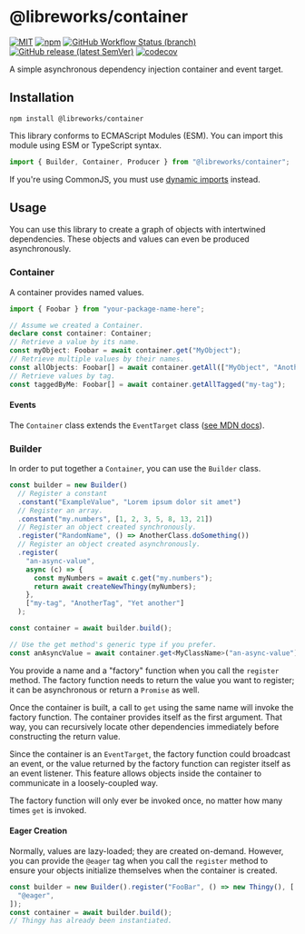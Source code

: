 # @libreworks/container

[![MIT](https://img.shields.io/github/license/libreworks/container)](https://github.com/libreworks/container/blob/main/LICENSE)
[![npm](https://img.shields.io/npm/v/@libreworks/container)](https://www.npmjs.com/package/@libreworks/container)
[![GitHub Workflow Status (branch)](https://img.shields.io/github/workflow/status/libreworks/container/release/main?label=release)](https://github.com/libreworks/container/actions/workflows/release.yml)
[![GitHub release (latest SemVer)](https://img.shields.io/github/v/release/libreworks/container?sort=semver)](https://github.com/libreworks/container/releases)
[![codecov](https://codecov.io/gh/libreworks/container/branch/main/graph/badge.svg?token=OHTRGNTSPO)](https://codecov.io/gh/libreworks/container)

A simple asynchronous dependency injection container and event target.

## Installation

```shell
npm install @libreworks/container
```

This library conforms to ECMAScript Modules (ESM). You can import this module using ESM or TypeScript syntax.

```TypeScript
import { Builder, Container, Producer } from "@libreworks/container";
```

If you're using CommonJS, you must use [dynamic imports](https://developer.mozilla.org/en-US/docs/Web/JavaScript/Reference/Operators/import) instead.

## Usage

You can use this library to create a graph of objects with intertwined dependencies. These objects and values can even be produced asynchronously.

### Container

A container provides named values.

```typescript
import { Foobar } from "your-package-name-here";

// Assume we created a Container.
declare const container: Container;
// Retrieve a value by its name.
const myObject: Foobar = await container.get("MyObject");
// Retrieve multiple values by their names.
const allObjects: Foobar[] = await container.getAll(["MyObject", "Another"]);
// Retrieve values by tag.
const taggedByMe: Foobar[] = await container.getAllTagged("my-tag");
```

#### Events

The `Container` class extends the `EventTarget` class ([see MDN docs](https://developer.mozilla.org/en-US/docs/Web/API/EventTarget)).

### Builder

In order to put together a `Container`, you can use the `Builder` class.

```typescript
const builder = new Builder()
  // Register a constant
  .constant("ExampleValue", "Lorem ipsum dolor sit amet")
  // Register an array.
  .constant("my.numbers", [1, 2, 3, 5, 8, 13, 21])
  // Register an object created synchronously.
  .register("RandomName", () => AnotherClass.doSomething())
  // Register an object created asynchronously.
  .register(
    "an-async-value",
    async (c) => {
      const myNumbers = await c.get("my.numbers");
      return await createNewThingy(myNumbers);
    },
    ["my-tag", "AnotherTag", "Yet another"]
  );

const container = await builder.build();

// Use the get method's generic type if you prefer.
const anAsyncValue = await container.get<MyClassName>("an-async-value");
```

You provide a name and a "factory" function when you call the `register` method. The factory function needs to return the value you want to register; it can be asynchronous or return a `Promise` as well.

Once the container is built, a call to `get` using the same name will invoke the factory function. The container provides itself as the first argument. That way, you can recursively locate other dependencies immediately before constructing the return value.

Since the container is an `EventTarget`, the factory function could broadcast an event, or the value returned by the factory function can register itself as an event listener. This feature allows objects inside the container to communicate in a loosely-coupled way.

The factory function will only ever be invoked once, no matter how many times `get` is invoked.

#### Eager Creation

Normally, values are lazy-loaded; they are created on-demand. However, you can provide the `@eager` tag when you call the `register` method to ensure your objects initialize themselves when the container is created.

```typescript
const builder = new Builder().register("FooBar", () => new Thingy(), [
  "@eager",
]);
const container = await builder.build();
// Thingy has already been instantiated.
```
